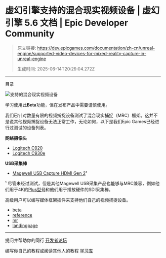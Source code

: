 # 虚幻引擎支持的混合现实视频设备 | 虚幻引擎 5.6 文档 | Epic Developer Community

> 原文链接: https://dev.epicgames.com/documentation/zh-cn/unreal-engine/supported-video-devices-for-mixed-reality-capture-in-unreal-engine
> 
> 生成时间: 2025-06-14T20:29:04.272Z

---

目录

![支持的混合现实视频设备](https://dev.epicgames.com/community/api/documentation/image/f92b4914-704b-4951-8837-95589ce373b3?resizing_type=fill&width=1920&height=335)

学习使用此**Beta**功能，但在发布产品中需要谨慎使用。

我们已针对数量有限的视频捕捉设备测试了混合现实捕捉（MRC）框架。这并不是说其他视频捕捉设备无法正常工作，无论如何，以下是我们Epic Games已经进行过测试的设备列表。

**网络摄像头**

-   [Logitech C920](https://www.logitech.com/en-us/product/hd-pro-webcam-c920)
-   [Logitech C930e](https://www.logitech.com/en-us/product/c930e-webcam)

**USB采集棒**

-   [Magewell USB Capture HDMI Gen 2](http://www.magewell.com/usb-capture-hdmi)¹

¹ 尽管未经过测试，但是其他Magewell USB采集产品也能够与MRC兼容，例如他们用于4K的[Plus型号](http://www.magewell.com/usb-capture-hdmi-4k-plus)和他们用于播放硬件的SDI采集棒。

高级用户可以编写媒体框架插件来支持他们自己的视频捕捉设备。

-   [beta](https://dev.epicgames.com/community/search?query=beta)
-   [reference](https://dev.epicgames.com/community/search?query=reference)
-   [mr](https://dev.epicgames.com/community/search?query=mr)
-   [landingpage](https://dev.epicgames.com/community/search?query=landingpage)

* * *

提问并帮助你的同行 [开发者论坛](https://forums.unrealengine.com/categories?tag=unreal-engine)

编写你自己的教程或阅读其他人的教程 [学习库](https://dev.epicgames.com/community/unreal-engine/learning)